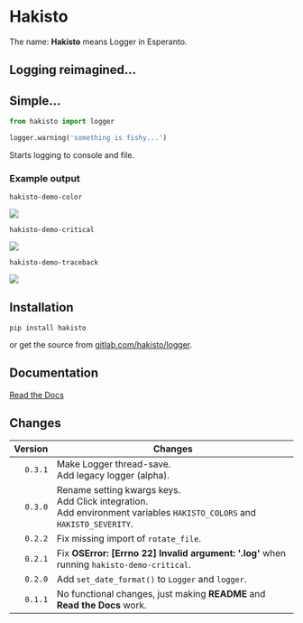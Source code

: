 # Hakisto

The name: **Hakisto** means Logger in Esperanto.

## Logging reimagined...

## Simple...

```python
from hakisto import logger

logger.warning('something is fishy...')
```

Starts logging to console and file.

### Example output

```
hakisto-demo-color
```

![](https://gitlab.com/hakisto/logger/-/raw/main/docs/images/demo-color.png)

```
hakisto-demo-critical
```

![](https://gitlab.com/hakisto/logger/-/raw/main/docs/images/demo-critical.png)

```
hakisto-demo-traceback
```

![](https://gitlab.com/hakisto/logger/-/raw/main/docs/images/demo-traceback.png)

## Installation

```
pip install hakisto
```

or get the source from [gitlab.com/hakisto/logger](https://gitlab.com/hakisto/logger/).

## Documentation

[Read the Docs](https://hakisto.readthedocs.io)

## Changes

| Version | Changes                                                                                                                         |
|--------:|---------------------------------------------------------------------------------------------------------------------------------|
| `0.3.1` | Make Logger thread-save.<br />Add legacy logger (alpha).                                                                        |
| `0.3.0` | Rename setting kwargs keys.<br />Add Click integration.<br />Add environment variables `HAKISTO_COLORS` and `HAKISTO_SEVERITY`. |
| `0.2.2` | Fix missing import of `rotate_file`.                                                                                            |
| `0.2.1` | Fix **OSError: [Errno 22] Invalid argument: '<frozen runpy>.log'** when running `hakisto-demo-critical`.                        |
| `0.2.0` | Add `set_date_format()` to `Logger` and `logger`.                                                                               |
| `0.1.1` | No functional changes, just making **README** and **Read the Docs** work.                                                       |
